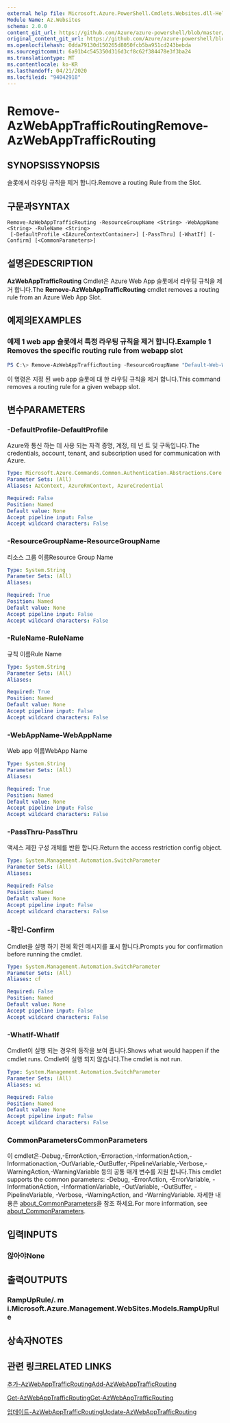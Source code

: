 ```yaml
---
external help file: Microsoft.Azure.PowerShell.Cmdlets.Websites.dll-Help.xml
Module Name: Az.Websites
schema: 2.0.0
content_git_url: https://github.com/Azure/azure-powershell/blob/master/src/Websites/Websites/help/Remove-AzWebAppTrafficRouting.md
original_content_git_url: https://github.com/Azure/azure-powershell/blob/master/src/Websites/Websites/help/Remove-AzWebAppTrafficRouting.md
ms.openlocfilehash: 0dda79130d150265d8050fcb5ba951cd243bebda
ms.sourcegitcommit: 6a91b4c545350d316d3cf8c62f384478e3f3ba24
ms.translationtype: MT
ms.contentlocale: ko-KR
ms.lasthandoff: 04/21/2020
ms.locfileid: "94042918"
---
```

# <span data-ttu-id="24b7b-101">Remove-AzWebAppTrafficRouting</span><span class="sxs-lookup"><span data-stu-id="24b7b-101">Remove-AzWebAppTrafficRouting</span></span>

## <span data-ttu-id="24b7b-102">SYNOPSIS</span><span class="sxs-lookup"><span data-stu-id="24b7b-102">SYNOPSIS</span></span>
<span data-ttu-id="24b7b-103">슬롯에서 라우팅 규칙을 제거 합니다.</span><span class="sxs-lookup"><span data-stu-id="24b7b-103">Remove a routing Rule from the Slot.</span></span>

## <span data-ttu-id="24b7b-104">구문과</span><span class="sxs-lookup"><span data-stu-id="24b7b-104">SYNTAX</span></span>

```
Remove-AzWebAppTrafficRouting -ResourceGroupName <String> -WebAppName <String> -RuleName <String>
 [-DefaultProfile <IAzureContextContainer>] [-PassThru] [-WhatIf] [-Confirm] [<CommonParameters>]
```

## <span data-ttu-id="24b7b-105">설명은</span><span class="sxs-lookup"><span data-stu-id="24b7b-105">DESCRIPTION</span></span>
<span data-ttu-id="24b7b-106">**AzWebAppTrafficRouting** Cmdlet은 Azure Web App 슬롯에서 라우팅 규칙을 제거 합니다.</span><span class="sxs-lookup"><span data-stu-id="24b7b-106">The **Remove-AzWebAppTrafficRouting** cmdlet removes a routing rule from an Azure Web App Slot.</span></span>

## <span data-ttu-id="24b7b-107">예제의</span><span class="sxs-lookup"><span data-stu-id="24b7b-107">EXAMPLES</span></span>

### <span data-ttu-id="24b7b-108">예제 1 web app 슬롯에서 특정 라우팅 규칙을 제거 합니다.</span><span class="sxs-lookup"><span data-stu-id="24b7b-108">Example 1 Removes the specific routing rule from webapp slot</span></span>
```powershell
PS C:\> Remove-AzWebAppTrafficRouting -ResourceGroupName "Default-Web-WestUS" -WebAppName "ContosoSite"  -RuleName 'Stg'
```

<span data-ttu-id="24b7b-109">이 명령은 지정 된 web app 슬롯에 대 한 라우팅 규칙을 제거 합니다.</span><span class="sxs-lookup"><span data-stu-id="24b7b-109">This command removes a routing rule for a given webapp slot.</span></span>

## <span data-ttu-id="24b7b-110">변수</span><span class="sxs-lookup"><span data-stu-id="24b7b-110">PARAMETERS</span></span>

### <span data-ttu-id="24b7b-111">-DefaultProfile</span><span class="sxs-lookup"><span data-stu-id="24b7b-111">-DefaultProfile</span></span>
<span data-ttu-id="24b7b-112">Azure와 통신 하는 데 사용 되는 자격 증명, 계정, 테 넌 트 및 구독입니다.</span><span class="sxs-lookup"><span data-stu-id="24b7b-112">The credentials, account, tenant, and subscription used for communication with Azure.</span></span>

```yaml
Type: Microsoft.Azure.Commands.Common.Authentication.Abstractions.Core.IAzureContextContainer
Parameter Sets: (All)
Aliases: AzContext, AzureRmContext, AzureCredential

Required: False
Position: Named
Default value: None
Accept pipeline input: False
Accept wildcard characters: False
```

### <span data-ttu-id="24b7b-113">-ResourceGroupName</span><span class="sxs-lookup"><span data-stu-id="24b7b-113">-ResourceGroupName</span></span>
<span data-ttu-id="24b7b-114">리소스 그룹 이름</span><span class="sxs-lookup"><span data-stu-id="24b7b-114">Resource Group Name</span></span>

```yaml
Type: System.String
Parameter Sets: (All)
Aliases:

Required: True
Position: Named
Default value: None
Accept pipeline input: False
Accept wildcard characters: False
```

### <span data-ttu-id="24b7b-115">-RuleName</span><span class="sxs-lookup"><span data-stu-id="24b7b-115">-RuleName</span></span>
<span data-ttu-id="24b7b-116">규칙 이름</span><span class="sxs-lookup"><span data-stu-id="24b7b-116">Rule Name</span></span>

```yaml
Type: System.String
Parameter Sets: (All)
Aliases:

Required: True
Position: Named
Default value: None
Accept pipeline input: False
Accept wildcard characters: False
```

### <span data-ttu-id="24b7b-117">-WebAppName</span><span class="sxs-lookup"><span data-stu-id="24b7b-117">-WebAppName</span></span>
<span data-ttu-id="24b7b-118">Web app 이름</span><span class="sxs-lookup"><span data-stu-id="24b7b-118">WebApp Name</span></span>

```yaml
Type: System.String
Parameter Sets: (All)
Aliases:

Required: True
Position: Named
Default value: None
Accept pipeline input: False
Accept wildcard characters: False
```

### <span data-ttu-id="24b7b-119">-PassThru</span><span class="sxs-lookup"><span data-stu-id="24b7b-119">-PassThru</span></span>
<span data-ttu-id="24b7b-120">액세스 제한 구성 개체를 반환 합니다.</span><span class="sxs-lookup"><span data-stu-id="24b7b-120">Return the access restriction config object.</span></span>

```yaml
Type: System.Management.Automation.SwitchParameter
Parameter Sets: (All)
Aliases:

Required: False
Position: Named
Default value: None
Accept pipeline input: False
Accept wildcard characters: False
```

### <span data-ttu-id="24b7b-121">-확인</span><span class="sxs-lookup"><span data-stu-id="24b7b-121">-Confirm</span></span>
<span data-ttu-id="24b7b-122">Cmdlet을 실행 하기 전에 확인 메시지를 표시 합니다.</span><span class="sxs-lookup"><span data-stu-id="24b7b-122">Prompts you for confirmation before running the cmdlet.</span></span>

```yaml
Type: System.Management.Automation.SwitchParameter
Parameter Sets: (All)
Aliases: cf

Required: False
Position: Named
Default value: None
Accept pipeline input: False
Accept wildcard characters: False
```

### <span data-ttu-id="24b7b-123">-WhatIf</span><span class="sxs-lookup"><span data-stu-id="24b7b-123">-WhatIf</span></span>
<span data-ttu-id="24b7b-124">Cmdlet이 실행 되는 경우의 동작을 보여 줍니다.</span><span class="sxs-lookup"><span data-stu-id="24b7b-124">Shows what would happen if the cmdlet runs.</span></span>
<span data-ttu-id="24b7b-125">Cmdlet이 실행 되지 않습니다.</span><span class="sxs-lookup"><span data-stu-id="24b7b-125">The cmdlet is not run.</span></span>

```yaml
Type: System.Management.Automation.SwitchParameter
Parameter Sets: (All)
Aliases: wi

Required: False
Position: Named
Default value: None
Accept pipeline input: False
Accept wildcard characters: False
```

### <span data-ttu-id="24b7b-126">CommonParameters</span><span class="sxs-lookup"><span data-stu-id="24b7b-126">CommonParameters</span></span>
<span data-ttu-id="24b7b-127">이 cmdlet은-Debug,-ErrorAction,-Erroraction,-InformationAction,-Informationaction,-OutVariable,-OutBuffer,-PipelineVariable,-Verbose,-WarningAction,-WarningVariable 등의 공통 매개 변수를 지원 합니다.</span><span class="sxs-lookup"><span data-stu-id="24b7b-127">This cmdlet supports the common parameters: -Debug, -ErrorAction, -ErrorVariable, -InformationAction, -InformationVariable, -OutVariable, -OutBuffer, -PipelineVariable, -Verbose, -WarningAction, and -WarningVariable.</span></span> <span data-ttu-id="24b7b-128">자세한 내용은 [about_CommonParameters](http://go.microsoft.com/fwlink/?LinkID=113216)을 참조 하세요.</span><span class="sxs-lookup"><span data-stu-id="24b7b-128">For more information, see [about_CommonParameters](http://go.microsoft.com/fwlink/?LinkID=113216).</span></span>

## <span data-ttu-id="24b7b-129">입력</span><span class="sxs-lookup"><span data-stu-id="24b7b-129">INPUTS</span></span>

### <span data-ttu-id="24b7b-130">않아야</span><span class="sxs-lookup"><span data-stu-id="24b7b-130">None</span></span>

## <span data-ttu-id="24b7b-131">출력</span><span class="sxs-lookup"><span data-stu-id="24b7b-131">OUTPUTS</span></span>

### <span data-ttu-id="24b7b-132">RampUpRule/. m i.</span><span class="sxs-lookup"><span data-stu-id="24b7b-132">Microsoft.Azure.Management.WebSites.Models.RampUpRule</span></span>

## <span data-ttu-id="24b7b-133">상속자</span><span class="sxs-lookup"><span data-stu-id="24b7b-133">NOTES</span></span>

## <span data-ttu-id="24b7b-134">관련 링크</span><span class="sxs-lookup"><span data-stu-id="24b7b-134">RELATED LINKS</span></span>
[<span data-ttu-id="24b7b-135">추가-AzWebAppTrafficRouting</span><span class="sxs-lookup"><span data-stu-id="24b7b-135">Add-AzWebAppTrafficRouting</span></span>](./Add-AzWebAppTrafficRouting.md)

[<span data-ttu-id="24b7b-136">Get-AzWebAppTrafficRouting</span><span class="sxs-lookup"><span data-stu-id="24b7b-136">Get-AzWebAppTrafficRouting</span></span>](./Get-AzWebAppTrafficRouting.md)

[<span data-ttu-id="24b7b-137">업데이트-AzWebAppTrafficRouting</span><span class="sxs-lookup"><span data-stu-id="24b7b-137">Update-AzWebAppTrafficRouting</span></span>](./Update-AzWebAppTrafficRouting.md)